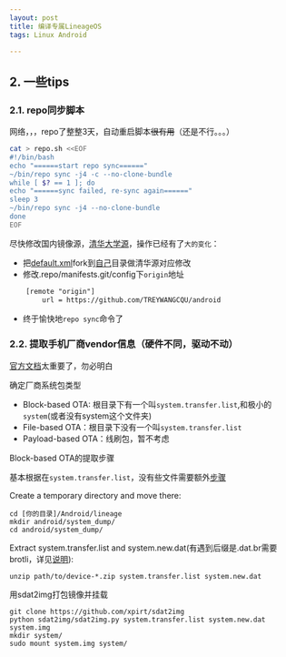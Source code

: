 ```yaml
---
layout: post
title: 编译专属LineageOS
tags: Linux Android

---
```


## 2. 一些tips


### 2.1. repo同步脚本
网络，，，repo了整整3天，自动重启脚本~~很有用~~（还是不行。。。）
```sh
cat > repo.sh <<EOF
#!/bin/bash
echo "======start repo sync======"
~/bin/repo sync -j4 -c --no-clone-bundle
while [ $? == 1 ]; do
echo "======sync failed, re-sync again======"
sleep 3
~/bin/repo sync -j4 --no-clone-bundle
done
EOF
```
尽快修改国内镜像源，[清华大学源](https://mirrors.tuna.tsinghua.edu.cn/help/lineageOS/)，操作已经有了```大的变化```：
- 把[default.xml](https://github.com/LineageOS/android)fork到[自己](https://github.com/TREYWANGCQU/android)目录做清华源对应修改
- 修改.repo/manifests.git/config下```origin```地址

```html
    [remote "origin"]
        url = https://github.com/TREYWANGCQU/android
```

- 终于愉快地```repo sync```命令了


### 2.2. 提取手机厂商vendor信息（硬件不同，驱动不动）
[官方文档](https://wiki.lineageos.org/extracting_blobs_from_zips.html)太重要了，勿必明白

确定厂商系统包类型
- Block-based OTA: 根目录下有一个叫```system.transfer.list```,和极小的```system```(或者没有system这个文件夹)
- File-based OTA：根目录下没有一个叫```system.transfer.list```
- Payload-based OTA：线刷包，暂不考虑

Block-based OTA的提取步骤

基本根据在```system.transfer.list```，没有些文件需要额外[步骤](https://wiki.lineageos.org/extracting_blobs_from_zips.html)

Create a temporary directory and move there:
```shell
cd [你的目录]/Android/lineage
mkdir android/system_dump/
cd android/system_dump/
```
Extract system.transfer.list and system.new.dat(有遇到后缀是.dat.br需要 brotli，详见[说明](https://wiki.lineageos.org/extracting_blobs_from_zips.html)):
```shell
unzip path/to/device-*.zip system.transfer.list system.new.dat
```
用sdat2img打包镜像并挂载
```shell
git clone https://github.com/xpirt/sdat2img
python sdat2img/sdat2img.py system.transfer.list system.new.dat system.img
mkdir system/
sudo mount system.img system/
```


